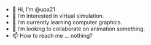 - 👋 Hi, I’m @upa21
- 👀 I’m interested in virtual simulation.
- 🌱 I’m currently learning computer graphics.
- 💞️ I’m looking to collaborate on animation something.
- 📫 How to reach me ... nothing?

<!---
upa21/upa21 is a ✨ special ✨ repository because its `README.md` (this file) appears on your GitHub profile.
You can click the Preview link to take a look at your changes.
--->
